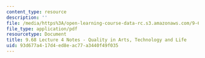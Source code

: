 ```yaml
---
content_type: resource
description: ''
file: /media/https%3A/open-learning-course-data-rc.s3.amazonaws.com/9-68-affect-neurobiological-psychological-and-sociocultural-counterparts-of-feelings-spring-2013/93d677a417d4ed8eac77a3440f49f035_MIT9_68S13_Lect4.pdf
file_type: application/pdf
resourcetype: Document
title: 9.68 Lecture 4 Notes - Quality in Arts, Technology and Life
uid: 93d677a4-17d4-ed8e-ac77-a3440f49f035
---
```

